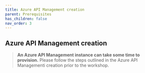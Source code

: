 ```yaml
---
title: Azure API Management creation
parent: Prerequisites
has_children: false
nav_order: 3
---
```


## Azure API Management creation

> **An Azure API Management instance can take some time to provision.** Please follow the steps outlined in the Azure API Managementi creation prior to the workshop.
